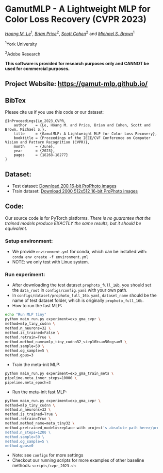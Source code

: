 # GamutMLP - A Lightweight MLP for Color Loss Recovery (CVPR 2023)

*[Hoang M. Le](https://hminle.com)*<sup>1</sup>, *[Brian Price](https://www.brianpricephd.com/)*<sup>2</sup>, *[Scott Cohen](https://research.adobe.com/person/scott-cohen/)*<sup>2</sup> and *[Michael S. Brown](http://www.cse.yorku.ca/~mbrown/)*<sup>1</sup>

<sup>1</sup>York University

<sup>2</sup>Adobe Research


**This software is provided for research purposes only and CANNOT be used for commercial purposes.**

## Project Website: https://gamut-mlp.github.io/

## BibTex

Please cite us if you use this code or our dataset:

```
@InProceedings{Le_2023_CVPR,
    author    = {Le, Hoang M. and Price, Brian and Cohen, Scott and Brown, Michael S.},
    title     = {GamutMLP: A Lightweight MLP for Color Loss Recovery},
    booktitle = {Proceedings of the IEEE/CVF Conference on Computer Vision and Pattern Recognition (CVPR)},
    month     = {June},
    year      = {2023},
    pages     = {18268-18277}
}
```

## Dataset:
- Test dataset: [Download 200 16-bit ProPhoto images](https://ln5.sync.com/dl/7cd8aa110/awnfsd8r-tfmkrcyg-x85j6w6s-d5qfcea7)
- Train dataset: [Download 2000 512x512 16-bit ProPhoto images](https://ln5.sync.com/dl/b9fae1a30/cnfhh9a7-2r87gipm-c6b5u92t-47u8cjy7)

## Code:
Our source code is for PyTorch platforms. *There is no guarantee that the trained models produce EXACTLY the same results, but it should be equivalent.*

### Setup environment:
- We provide `environment.yml` for conda, which can be installed with: `conda env create -f environment.yml`
- NOTE: we only test with Linux system.

### Run experiment:
- After downloading the test dataset `prophoto_full_16b`, you should set the `data_root` in `configs/config.yaml` with your own path.
- In `configs/dataset/prophoto_full_16b.yaml`, `dataset_name` should be the name of test dataset folder, which is originally `prophoto_full_16b`.
- How to run the fast MLP:
```bash
echo "Run MLP tiny"
python main_run.py experiment=exp_gma_cvpr \
method=mlp_tiny_cudnn \
method.n_neurons=32 \
method.is_trained=False \
method.retrain=True \
method.method_name=mlp_tiny_cudnn32_step10ksam50ogsam5 \
method.sample=50 \
method.og_sample=5 \
method.gpus=3
```

- Train the meta-init MLP:
```bash
python main_run.py experiment=exp_gma_train_meta \
pipeline.meta_inner_steps=10000 \
pipeline.meta_epoch=3
```

- Run the meta-init fast MLP:
```bash
python main_run.py experiment=exp_gma_cvpr \
method=mlp_tiny_cudnn \
method.n_neurons=32 \
method.is_trained=True \
method.retrain=True \
method.method_name=meta_tiny32 \
method.pretrained_model=<replace with project's absolute path here>/pretrained_models/meta_tinycudnn32_metaep3_innersteps10k.pt \
method.n_steps=1200 \
method.sample=50 \
method.og_sample=5 \
method.gpus=0
```


- Note: see `configs` for more settings
- Checkout our running scripts for more examples of other baseline methods: `scripts/cvpr_2023.sh`
